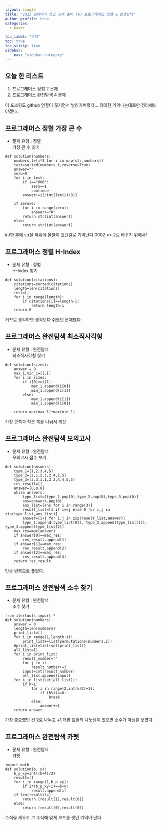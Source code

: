 ```yaml
---
layout: single
title: "2023 팀네이버 신입 공채 준비 (6) 프로그래머스 정렬 & 완전탐색"
author_profile: true
categories:
  - naver

toc_label: "목차"
toc: true
toc_sticky: true
sidebar:
    nav: "sidebar-category"
---
```


## 오늘 한 리스트
1. 프로그래머스 정렬 2 문제
2. 프로그래머스 완전탐색 4 문제

이 포스팅도 github 연결이 끊기면서 날라가버렸다... 최대한 기억나는대로만 정리해놔야겠다.

## 프로그래머스 정렬 가장 큰 수
* 문제 유형 : 정렬  
가장 큰 수 찾기
```
def solution(numbers):
    numbers_t=[i*3 for i in map(str,numbers)]
    test=sorted(numbers_t,reverse=True)
    answer=""
    zero=0
    for i in test:
        if i=="000":
            zero+=1
            continue
        answer+=i[:int(len(i)/3)]
        
    if zero>0:
        for i in range(zero):
            answer+="0"
        return str(int(answer))
    else:
        return str(int(answer))
```
int한 후에 str을 해줘야 올클이 됬던걸로 기억난다 0002 => 2로 바꾸기 위해서!

## 프로그래머스 정렬 H-Index
* 문제 유형 : 정렬  
H-Index 찾기
```
def solution(citations):
    citations=sorted(citations)
    length=len(citations)
    test=[]
    for i in range(length):
        if citations[i]>=length-i:
            return length-i
    return 0
```
거꾸로 생각하면 생각보다 쉬웠던 문제였다.  

## 프로그래머스 완전탐색 최소직사각형
* 문제 유형 : 완전탐색  
최소직사각형 찾기
```
def solution(sizes):
    answer = 0
    max_1,min_1=[],[]
    for i in sizes:
        if i[0]>=i[1]:
            max_1.append(i[0])
            min_1.append(i[1])
        else:
            max_1.append(i[1])
            min_1.append(i[0])
    
    return max(max_1)*max(min_1)
```
가장 큰쪽과 작은 쪽을 나눠서 계산

## 프로그래머스 완전탐색 모의고사
* 문제 유형 : 완전탐색  
모의고사 점수 보기
```
def solution(answers):
    type_1=[1,2,3,4,5]
    type_2=[2,1,2,3,2,4,2,5]
    type_3=[3,3,1,1,2,2,4,4,5,5]
    res_result=[]
    answer=[0,0,0]
    while answers:
        type_list=[type_1.pop(0),type_2.pop(0),type_3.pop(0)]
        ans=answers.pop(0)
        ans_list=[ans for i in range(3)]
        result_list=[1 if i==j else 0 for i,j in zip(type_list,ans_list)]
        answer=[i+j for i,j in zip(result_list,answer)]
        type_1.append(type_list[0]), type_2.append(type_list[1]), type_3.append(type_list[2])
    max_res=max(answer)
    if answer[0]==max_res:
        res_result.append(1)
    if answer[1]==max_res:
        res_result.append(2)
    if answer[2]==max_res:
        res_result.append(3)
    return res_result
```
단순 반복으로 풀었다.

## 프로그래머스 완전탐색 소수 찾기
* 문제 유형 : 완전탐색  
소수 찾기
```
from itertools import *
def solution(numbers):
    answer = 0
    length=len(numbers)
    print_list=[]
    for i in range(1,length+1):
        print_list+=list(permutations(numbers,i))
    #print_list=list(set(print_list))
    all_list=[] 
    for i in print_list:
        result_number=''
        for j in i:
            result_number+=j
        input=int(result_number)
        all_list.append(input)
    for k in list(set(all_list)):
        if k>1:
            for i in range(2,int(k/2)+1):
                if (k%i)==0:
                    break
            else:
                answer+=1
    return answer
```
가장 중요했던 건 2로 나누고 +1 더한 값들의 나눗셈이 있으면 소수가 아님을 보였다.

## 프로그래머스 완전탐색 카펫
* 문제 유형 : 완전탐색  
카펫
```
import math
def solution(b, y):
    b_p_xy=int((b+4)/2)
    result=[]
    for i in range(1,b_p_xy):
        if i*(b_p_xy-i)==b+y:
            result.append(i)
    if len(result)!=1:
        return [result[1],result[0]]
    else:
        return [result[0],result[0]]
```
수식을 세우고 그 수식에 맞게 코드를 짯던 기억이 난다.